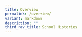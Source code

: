 ```yaml
---
title: Overview
permalink: /overview/
variant: markdown
description: ""
third_nav_title: School Histories
---
```

